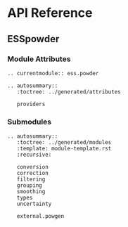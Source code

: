 # API Reference

## ESSpowder

### Module Attributes
```{eval-rst}
.. currentmodule:: ess.powder

.. autosummary::
   :toctree: ../generated/attributes

   providers
```

### Submodules

```{eval-rst}
.. autosummary::
   :toctree: ../generated/modules
   :template: module-template.rst
   :recursive:

   conversion
   correction
   filtering
   grouping
   smoothing
   types
   uncertainty

   external.powgen
```